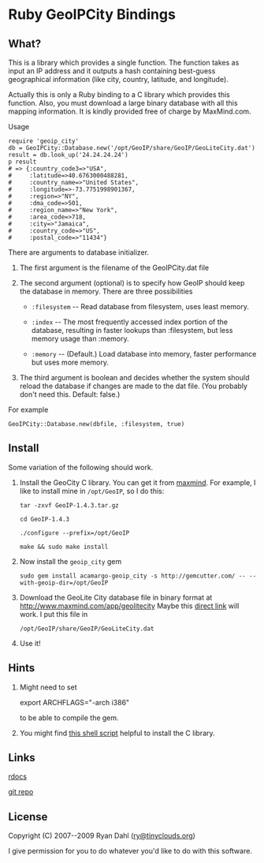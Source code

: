 Ruby GeoIPCity Bindings
=======================

What?
-----

This is a library which provides a single function. The function takes as
input an IP address and it outputs a hash containing best-guess geographical
information (like city, country, latitude, and longitude).

Actually this is only a Ruby binding to a C library which provides this
function. Also, you must download a large binary database with all this
mapping information. It is kindly provided free of charge by MaxMind.com. 

Usage

    require 'geoip_city'
    db = GeoIPCity::Database.new('/opt/GeoIP/share/GeoIP/GeoLiteCity.dat')
    result = db.look_up('24.24.24.24')
    p result 
    # => {:country_code3=>"USA",
    #     :latitude=>40.6763000488281,
    #     :country_name=>"United States",
    #     :longitude=>-73.7751998901367,
    #     :region=>"NY",
    #     :dma_code=>501,
    #     :region_name=>"New York",
    #     :area_code=>718,
    #     :city=>"Jamaica",
    #     :country_code=>"US",
    #     :postal_code=>"11434"}

There are arguments to database initializer.

  1. The first argument is the filename of the GeoIPCity.dat file 

  2. The second argument (optional) is to specify how GeoIP should
     keep the database in memory. There are three possibilities

      * `:filesystem` -- Read database from filesystem, uses least memory.

      * `:index` -- The most frequently accessed index portion of the
        database, resulting in faster lookups than :filesystem, but less
        memory usage than :memory.

      * `:memory` -- (Default.) Load database into memory, faster performance but uses more memory.

  3. The third argument is boolean and decides whether the system should
     reload the database if changes are made to the dat file. (You probably
     don't need this. Default: false.)

For example 

    GeoIPCity::Database.new(dbfile, :filesystem, true)


Install
-------

Some variation of the following should work.

  1. Install the GeoCity C library. You can get it from
  [maxmind](http://www.maxmind.com/app/c).
  For example, I like to install mine in `/opt/GeoIP`, so I do this:

         tar -zxvf GeoIP-1.4.3.tar.gz 

         cd GeoIP-1.4.3

         ./configure --prefix=/opt/GeoIP

         make && sudo make install

  2. Now install the `geoip_city` gem 

         sudo gem install acamargo-geoip_city -s http://gemcutter.com/ -- --with-geoip-dir=/opt/GeoIP

  3. Download the GeoLite City database file in binary format at http://www.maxmind.com/app/geolitecity
     Maybe this [direct link](http://www.maxmind.com/download/geoip/database/GeoLiteCity.dat.gz) will work. 
     I put this file in 

         /opt/GeoIP/share/GeoIP/GeoLiteCity.dat

  4. Use it!

Hints
-----

  1. Might need to set

       export ARCHFLAGS="-arch i386"

     to be able to compile the gem.

  2. You might find [this shell
  script](http://github.com/grimen/my_shell_scripts/blob/8cf04cb6829e68a47f2d6f9d9e057766ea72beb4/install_geoip-city.sh)
     helpful to install the C library.

Links
-----

[rdocs](http://geoip-city.rubyforge.org/)

[git repo](https://github.com/ry/geoip-city/tree)

License 
-------
Copyright (C) 2007--2009 Ryan Dahl (ry@tinyclouds.org)

I give permission for you to do whatever you'd like to do with this software.
